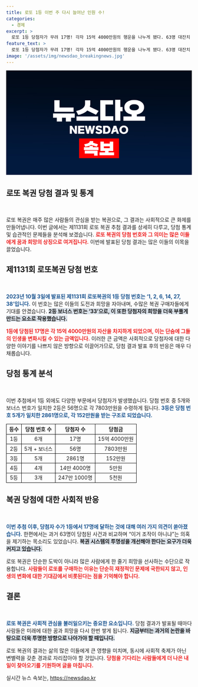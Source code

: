 ```yaml
---
title: 로또 1등 이번 주 다시 늘어난 인원 수!
categories:
  - 경제
excerpt: >
  로또 1등 당첨자가 무려 17명! 각자 15억 4000만원의 행운을 나누게 됐다. 63명 대잔치 이후 또다시 당첨자가 폭발적으로 증가하며 사람들의 관심이 집중되고 있다. 당신의 번호는? 클릭해 확인해보세요!
feature_text: >
  로또 1등 당첨자가 무려 17명! 각자 15억 4000만원의 행운을 나누게 됐다. 63명 대잔치 이후 또다시 당첨자가 폭발적으로 증가하며 사람들의 관심이 집중되고 있다. 당신의 번호는? 클릭해 확인해보세요!
image: '/assets/img/newsdao_breakingnews.jpg'
---
```


<p><img src="/assets/img/newsdao_breakingnews.jpg" alt="implanttips 속보" /></p>

<h2>로또 복권 당첨 결과 및 통계</h2>

<p data-ke-size="size16">&nbsp;</p>

<p>로또 복권은 매주 많은 사람들의 관심을 받는 복권으로, 그 결과는 사회적으로 큰 화제를 만들어냅니다. 이번 글에서는 제1131회 로또 복권 추첨 결과를 상세히 다루고, 당첨 통계 및 습관적인 문제들을 분석해 보겠습니다. <b><span style="color: #ee2323;">로또 복권의 당첨 번호와 그 의미는 많은 이들에게 꿈과 희망의 상징으로 여겨집니다.</span></b> 이번에 발표된 당첨 결과는 많은 이들의 이목을 끌었습니다. </p>

<h2 data-ke-size="size26">제1131회 로또복권 당첨 번호</h2>

<p data-ke-size="size16">&nbsp;</p>

<p><b><span style="color: #1a5490;">2023년 10월 3일에 발표된 제1131회 로또복권의 1등 당첨 번호는 ‘1, 2, 6, 14, 27, 38’입니다.</span></b> 이 번호는 많은 이들의 도전과 희망을 자아내며, 수많은 복권 구매자들에게 기대를 안겼습니다. <b><span style="background-color: #21538527;">2등 보너스 번호는 ‘33’으로, 이 또한 당첨자의 희망을 더욱 부풀게 만드는 요소로 작용했습니다.</span></b></p>

<p><b><span style="color: #ee2323;">1등에 당첨된 17명은 각 15억 4000만원의 자산을 차지하게 되었으며, 이는 단숨에 그들의 인생을 변화시킬 수 있는 금액입니다.</span></b> 이러한 큰 금액은 사회적으로 당첨자에 대한 다양한 이야기를 나쁘지 않은 방향으로 이끌어가므로, 당첨 결과 발표 후의 반응은 매우 다채롭습니다.</p>

<h2 data-ke-size="size26">당첨 통계 분석</h2>

<p data-ke-size="size16">&nbsp;</p>

<p>이번 추첨에서 1등 외에도 다양한 부문에서 당첨자가 발생했습니다. 당첨 번호 중 5개와 보너스 번호가 일치한 2등은 56명으로 각 7803만원을 수령하게 됩니다. <b><span style="color: #1a5490;">3등은 당첨 번호 5개가 일치한 2861명으로, 각 152만원을 받는 구조로 되었습니다.</span></b> </p>

<table style="width:100%; border-collapse: collapse;">
  <tr>
    <th style="border: 1px solid black; text-align: center;">등수</th>
    <th style="border: 1px solid black; text-align: center;">당첨 번호 수</th>
    <th style="border: 1px solid black; text-align: center;">당첨자 수</th>
    <th style="border: 1px solid black; text-align: center;">당첨금</th>
  </tr>
  <tr>
    <td style="border: 1px solid black; text-align: center;">1등</td>
    <td style="border: 1px solid black; text-align: center;">6개</td>
    <td style="border: 1px solid black; text-align: center;">17명</td>
    <td style="border: 1px solid black; text-align: center;">15억 4000만원</td>
  </tr>
  <tr>
    <td style="border: 1px solid black; text-align: center;">2등</td>
    <td style="border: 1px solid black; text-align: center;">5개 + 보너스</td>
    <td style="border: 1px solid black; text-align: center;">56명</td>
    <td style="border: 1px solid black; text-align: center;">7803만원</td>
  </tr>
  <tr>
    <td style="border: 1px solid black; text-align: center;">3등</td>
    <td style="border: 1px solid black; text-align: center;">5개</td>
    <td style="border: 1px solid black; text-align: center;">2861명</td>
    <td style="border: 1px solid black; text-align: center;">152만원</td>
  </tr>
  <tr>
    <td style="border: 1px solid black; text-align: center;">4등</td>
    <td style="border: 1px solid black; text-align: center;">4개</td>
    <td style="border: 1px solid black; text-align: center;">14만 4000명</td>
    <td style="border: 1px solid black; text-align: center;">5만원</td>
  </tr>
  <tr>
    <td style="border: 1px solid black; text-align: center;">5등</td>
    <td style="border: 1px solid black; text-align: center;">3개</td>
    <td style="border: 1px solid black; text-align: center;">247만 1000명</td>
    <td style="border: 1px solid black; text-align: center;">5천원</td>
  </tr>
</table>

<h2 data-ke-size="size26">복권 당첨에 대한 사회적 반응</h2>

<p data-ke-size="size16">&nbsp;</p>

<p><b><span style="color: #1a5490;">이번 추첨 이후, 당첨자 수가 1등에서 17명에 달하는 것에 대해 여러 가지 의견이 쏟아졌습니다.</span></b> 한편에서는 과거 63명이 당첨된 사건과 비교하며 “이거 조작이 아니냐”는 의혹을 제기하는 목소리도 있었습니다. <b><span style="background-color: #21538527;">복권 시스템의 투명성을 개선해야 한다는 요구가 더욱 커지고 있습니다.</span></b> </p>

<p>로또 복권은 단순한 도박이 아니라 많은 사람에게 한 줄기 희망을 선사하는 수단으로 작용합니다. <b><span style="color: #ee2323;">사람들이 로또를 구매하는 이유는 단순히 재정적인 문제에 국한되지 않고, 인생의 변화에 대한 기대감에서 비롯된다는 점을 기억해야 합니다.</span></b></p>

<h2 data-ke-size="size26">결론</h2>

<p data-ke-size="size16">&nbsp;</p>

<p><b><span style="color: #1a5490;">로또 복권은 사회적 관심을 불러일으키는 중요한 요소입니다.</span></b> 당첨 결과가 발표될 때마다 사람들은 미래에 대한 꿈과 희망을 다시 한번 쌓게 됩니다. <b><span style="background-color: #21538527;">지금부터는 과거의 논란을 바탕으로 더욱 투명한 방향으로 나아가야 할 때입니다.</span></b> </p>

<p>로또 복권의 결과는 삶의 많은 이들에게 큰 영향을 미치며, 동시에 사회적 축제가 아닌 변별력을 갖춘 경과로 자리잡아야 할 것입니다. <b><span style="color: #ee2323;">당첨을 기다리는 사람들에게 더 나은 내일이 찾아오기를 기원하며 글을 마칩니다.</span></b></p>
실시간 뉴스 속보는, <a href="https://newsdao.kr" rel="dofollow">https://newsdao.kr</a>


